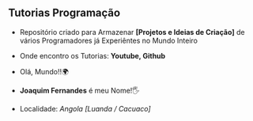 ## Tutorias Programação

- Repositório criado para Armazenar **[Projetos e Ideias de Criação]** de vários Programadores já Experiêntes no Mundo Inteiro
- Onde encontro os Tutorias: **Youtube, Github**


- Olá, Mundo!!🌍
- **Joaquim Fernandes** é meu Nome!🖐
- Localidade: *Angola [Luanda / Cacuaco]*